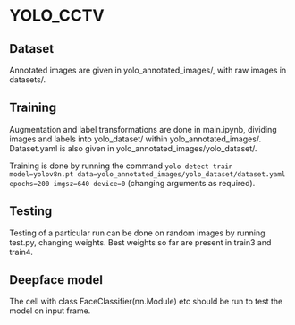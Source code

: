 # YOLO_CCTV

## Dataset

Annotated images are given in yolo_annotated_images/, with raw images in datasets/.

## Training

Augmentation and label transformations are done in main.ipynb, dividing images and labels into yolo_dataset/ within yolo_annotated_images/. Dataset.yaml is also given in yolo_annotated_images/yolo_dataset/.

Training is done by running the command `yolo detect train model=yolov8n.pt data=yolo_annotated_images/yolo_dataset/dataset.yaml epochs=200 imgsz=640 device=0` (changing arguments as required).

## Testing

Testing of a particular run can be done on random images by running test.py, changing weights. Best weights so far are present in train3 and train4. 


## Deepface model

The cell with class FaceClassifier(nn.Module) etc should be run to test the model on input frame.
